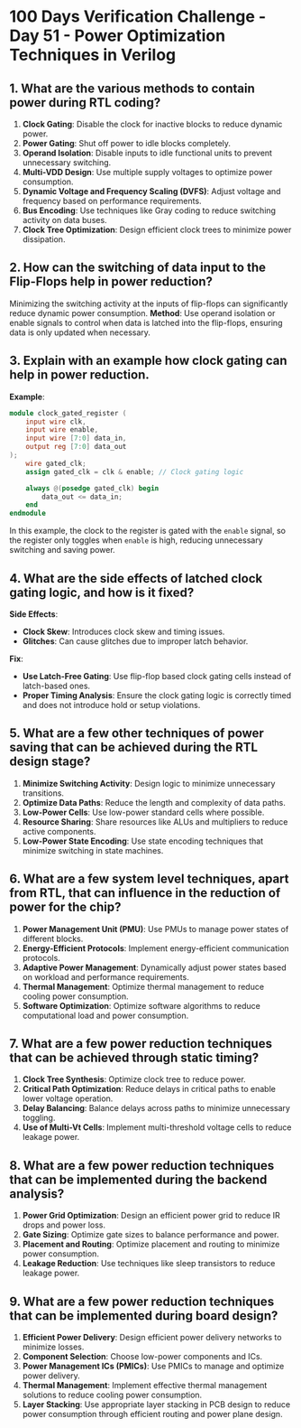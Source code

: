# 100 Days Verification Challenge - Day 51 - Power Optimization Techniques in Verilog

## 1. What are the various methods to contain power during RTL coding?

1. **Clock Gating**: Disable the clock for inactive blocks to reduce dynamic power.
2. **Power Gating**: Shut off power to idle blocks completely.
3. **Operand Isolation**: Disable inputs to idle functional units to prevent unnecessary switching.
4. **Multi-VDD Design**: Use multiple supply voltages to optimize power consumption.
5. **Dynamic Voltage and Frequency Scaling (DVFS)**: Adjust voltage and frequency based on performance requirements.
6. **Bus Encoding**: Use techniques like Gray coding to reduce switching activity on data buses.
7. **Clock Tree Optimization**: Design efficient clock trees to minimize power dissipation.

## 2. How can the switching of data input to the Flip-Flops help in power reduction?

Minimizing the switching activity at the inputs of flip-flops can significantly reduce dynamic power consumption. **Method**: Use operand isolation or enable signals to control when data is latched into the flip-flops, ensuring data is only updated when necessary.

## 3. Explain with an example how clock gating can help in power reduction.

**Example**: 

```verilog
module clock_gated_register (
    input wire clk,
    input wire enable,
    input wire [7:0] data_in,
    output reg [7:0] data_out
);
    wire gated_clk;
    assign gated_clk = clk & enable; // Clock gating logic

    always @(posedge gated_clk) begin
        data_out <= data_in;
    end
endmodule
```

In this example, the clock to the register is gated with the `enable` signal, so the register only toggles when `enable` is high, reducing unnecessary switching and saving power.

## 4. What are the side effects of latched clock gating logic, and how is it fixed?

**Side Effects**:
- **Clock Skew**: Introduces clock skew and timing issues.
- **Glitches**: Can cause glitches due to improper latch behavior.

**Fix**:
- **Use Latch-Free Gating**: Use flip-flop based clock gating cells instead of latch-based ones.
- **Proper Timing Analysis**: Ensure the clock gating logic is correctly timed and does not introduce hold or setup violations.

## 5. What are a few other techniques of power saving that can be achieved during the RTL design stage?

1. **Minimize Switching Activity**: Design logic to minimize unnecessary transitions.
2. **Optimize Data Paths**: Reduce the length and complexity of data paths.
3. **Low-Power Cells**: Use low-power standard cells where possible.
4. **Resource Sharing**: Share resources like ALUs and multipliers to reduce active components.
5. **Low-Power State Encoding**: Use state encoding techniques that minimize switching in state machines.

## 6. What are a few system level techniques, apart from RTL, that can influence in the reduction of power for the chip?

1. **Power Management Unit (PMU)**: Use PMUs to manage power states of different blocks.
2. **Energy-Efficient Protocols**: Implement energy-efficient communication protocols.
3. **Adaptive Power Management**: Dynamically adjust power states based on workload and performance requirements.
4. **Thermal Management**: Optimize thermal management to reduce cooling power consumption.
5. **Software Optimization**: Optimize software algorithms to reduce computational load and power consumption.

## 7. What are a few power reduction techniques that can be achieved through static timing?

1. **Clock Tree Synthesis**: Optimize clock tree to reduce power.
2. **Critical Path Optimization**: Reduce delays in critical paths to enable lower voltage operation.
3. **Delay Balancing**: Balance delays across paths to minimize unnecessary toggling.
4. **Use of Multi-Vt Cells**: Implement multi-threshold voltage cells to reduce leakage power.

## 8. What are a few power reduction techniques that can be implemented during the backend analysis?

1. **Power Grid Optimization**: Design an efficient power grid to reduce IR drops and power loss.
2. **Gate Sizing**: Optimize gate sizes to balance performance and power.
3. **Placement and Routing**: Optimize placement and routing to minimize power consumption.
4. **Leakage Reduction**: Use techniques like sleep transistors to reduce leakage power.

## 9. What are a few power reduction techniques that can be implemented during board design?

1. **Efficient Power Delivery**: Design efficient power delivery networks to minimize losses.
2. **Component Selection**: Choose low-power components and ICs.
3. **Power Management ICs (PMICs)**: Use PMICs to manage and optimize power delivery.
4. **Thermal Management**: Implement effective thermal management solutions to reduce cooling power consumption.
5. **Layer Stacking**: Use appropriate layer stacking in PCB design to reduce power consumption through efficient routing and power plane design.
